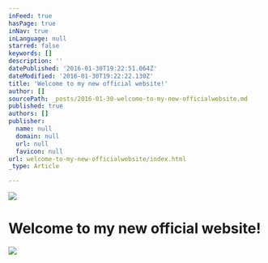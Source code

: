 ```yaml
---
inFeed: true
hasPage: true
inNav: true
inLanguage: null
starred: false
keywords: []
description: ''
datePublished: '2016-01-30T19:22:51.064Z'
dateModified: '2016-01-30T19:22:22.130Z'
title: 'Welcome to my new official website!'
author: []
sourcePath: _posts/2016-01-30-welcome-to-my-new-officialwebsite.md
published: true
authors: []
publisher:
  name: null
  domain: null
  url: null
  favicon: null
url: welcome-to-my-new-officialwebsite/index.html
_type: Article

---
```

![](https://s3-us-west-2.amazonaws.com/the-grid-img/p/942c4cc351a037c389333c9552c427cfa9447bcd.jpg)

# Welcome to my new official website!
![](https://the-grid-user-content.s3-us-west-2.amazonaws.com/6c9c7131-e121-4365-bcf0-ee1881bc5111.jpg)